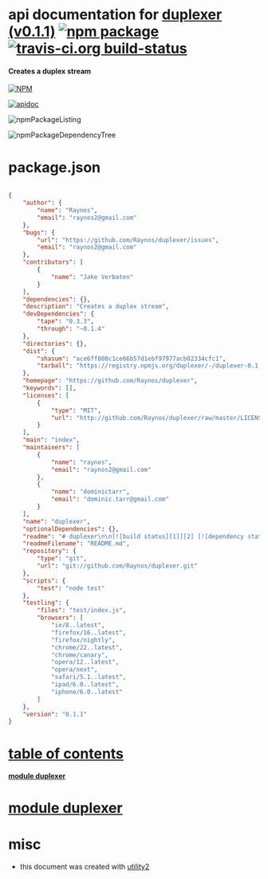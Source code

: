 # api documentation for  [duplexer (v0.1.1)](https://github.com/Raynos/duplexer)  [![npm package](https://img.shields.io/npm/v/npmdoc-duplexer.svg?style=flat-square)](https://www.npmjs.org/package/npmdoc-duplexer) [![travis-ci.org build-status](https://api.travis-ci.org/npmdoc/node-npmdoc-duplexer.svg)](https://travis-ci.org/npmdoc/node-npmdoc-duplexer)
#### Creates a duplex stream

[![NPM](https://nodei.co/npm/duplexer.png?downloads=true)](https://www.npmjs.com/package/duplexer)

[![apidoc](https://npmdoc.github.io/node-npmdoc-duplexer/build/screenCapture.buildNpmdoc.browser._2Fhome_2Ftravis_2Fbuild_2Fnpmdoc_2Fnode-npmdoc-duplexer_2Ftmp_2Fbuild_2Fapidoc.html.png)](https://npmdoc.github.io/node-npmdoc-duplexer/build/apidoc.html)

![npmPackageListing](https://npmdoc.github.io/node-npmdoc-duplexer/build/screenCapture.npmPackageListing.svg)

![npmPackageDependencyTree](https://npmdoc.github.io/node-npmdoc-duplexer/build/screenCapture.npmPackageDependencyTree.svg)



# package.json

```json

{
    "author": {
        "name": "Raynos",
        "email": "raynos2@gmail.com"
    },
    "bugs": {
        "url": "https://github.com/Raynos/duplexer/issues",
        "email": "raynos2@gmail.com"
    },
    "contributors": [
        {
            "name": "Jake Verbaten"
        }
    ],
    "dependencies": {},
    "description": "Creates a duplex stream",
    "devDependencies": {
        "tape": "0.3.3",
        "through": "~0.1.4"
    },
    "directories": {},
    "dist": {
        "shasum": "ace6ff808c1ce66b57d1ebf97977acb02334cfc1",
        "tarball": "https://registry.npmjs.org/duplexer/-/duplexer-0.1.1.tgz"
    },
    "homepage": "https://github.com/Raynos/duplexer",
    "keywords": [],
    "licenses": [
        {
            "type": "MIT",
            "url": "http://github.com/Raynos/duplexer/raw/master/LICENSE"
        }
    ],
    "main": "index",
    "maintainers": [
        {
            "name": "raynos",
            "email": "raynos2@gmail.com"
        },
        {
            "name": "dominictarr",
            "email": "dominic.tarr@gmail.com"
        }
    ],
    "name": "duplexer",
    "optionalDependencies": {},
    "readme": "# duplexer\n\n[![build status][1]][2] [![dependency status][3]][4]\n\n[![browser support][5]][6]\n\nCreates a duplex stream\n\nTaken from [event-stream][7]\n\n## duplex (writeStream, readStream)\n\nTakes a writable stream and a readable stream and makes them appear as a readable writable stream.\n\nIt is assumed that the two streams are connected to each other in some way.\n\n## Example\n\n'''js\nvar grep = cp.exec('grep Stream')\n\nduplex(grep.stdin, grep.stdout)\n'''\n\n## Installation\n\n'npm install duplexer'\n\n## Tests\n\n'npm test'\n\n## Contributors\n\n - Dominictarr\n - Raynos\n - samccone\n\n## MIT Licenced\n\n  [1]: https://secure.travis-ci.org/Raynos/duplexer.png\n  [2]: https://travis-ci.org/Raynos/duplexer\n  [3]: https://david-dm.org/Raynos/duplexer.png\n  [4]: https://david-dm.org/Raynos/duplexer\n  [5]: https://ci.testling.com/Raynos/duplexer.png\n  [6]: https://ci.testling.com/Raynos/duplexer\n  [7]: https://github.com/dominictarr/event-stream#duplex-writestream-readstream\n",
    "readmeFilename": "README.md",
    "repository": {
        "type": "git",
        "url": "git://github.com/Raynos/duplexer.git"
    },
    "scripts": {
        "test": "node test"
    },
    "testling": {
        "files": "test/index.js",
        "browsers": [
            "ie/8..latest",
            "firefox/16..latest",
            "firefox/nightly",
            "chrome/22..latest",
            "chrome/canary",
            "opera/12..latest",
            "opera/next",
            "safari/5.1..latest",
            "ipad/6.0..latest",
            "iphone/6.0..latest"
        ]
    },
    "version": "0.1.1"
}
```



# <a name="apidoc.tableOfContents"></a>[table of contents](#apidoc.tableOfContents)

#### [module duplexer](#apidoc.module.duplexer)



# <a name="apidoc.module.duplexer"></a>[module duplexer](#apidoc.module.duplexer)



# misc
- this document was created with [utility2](https://github.com/kaizhu256/node-utility2)
